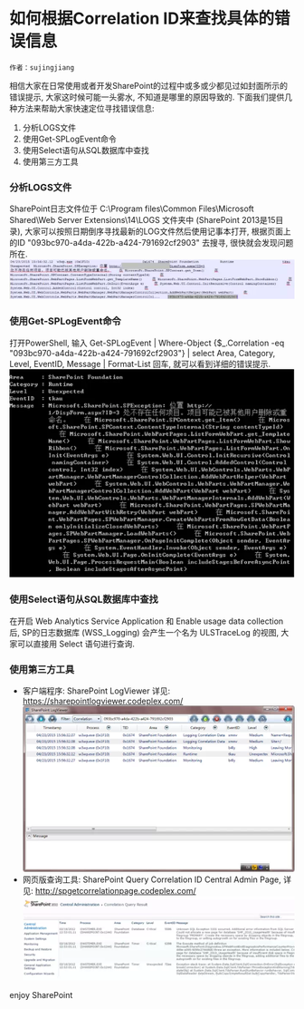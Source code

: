 # 如何根据Correlation ID来查找具体的错误信息
    作者：sujingjiang

相信大家在日常使用或者开发SharePoint的过程中或多或少都见过如封面所示的错误提示, 大家这时候可能一头雾水, 不知道是哪里的原因导致的. 下面我们提供几种方法来帮助大家快速定位寻找错误信息:

1. 分析LOGS文件
2. 使用Get-SPLogEvent命令
3. 使用Select语句从SQL数据库中查找
4. 使用第三方工具

### 分析LOGS文件
SharePoint日志文件位于 C:\Program files\Common Files\Microsoft Shared\Web Server Extensions\14\LOGS 文件夹中 (SharePoint 2013是15目录), 大家可以按照日期倒序寻找最新的LOG文件然后使用记事本打开, 根据页面上的ID "093bc970-a4da-422b-a424-791692cf2903" 去搜寻, 很快就会发现问题所在.
![](imgs/20150424.001.png)

### 使用Get-SPLogEvent命令
打开PowerShell, 输入 Get-SPLogEvent | Where-Object {$_.Correlation -eq "093bc970-a4da-422b-a424-791692cf2903"} | select Area, Category, Level, EventID, Message | Format-List 回车, 就可以看到详细的错误提示.
![](imgs/20150424.002.png)

### 使用Select语句从SQL数据库中查找
在开启 Web Analytics Service Application 和 Enable usage data collection 后, SP的日志数据库 (WSS_Logging) 会产生一个名为 ULSTraceLog 的视图, 大家可以直接用 Select 语句进行查询.

### 使用第三方工具
- 客户端程序: SharePoint LogViewer 详见: https://sharepointlogviewer.codeplex.com/
![](imgs/20150424.003.png)
- 网页版查询工具: SharePoint Query Correlation ID Central Admin Page, 详见: http://spgetcorrelationpage.codeplex.com/
![](imgs/20150424.004.png)

enjoy SharePoint
